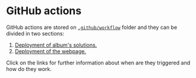 # GitHub actions

GitHub actions are stored on [`.github/workflow`](../../../.github/workflows) folder and they can be divided in two sections:

1. [Deployment of album's solutions.](deploy_solution.md)
2. [Deployment of the webpage.](deploy_webpage.md)

Click on the links for further information about when are they triggered and how do they work.